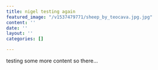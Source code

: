```yaml
---
title: nigel testing again
featured_image: "/v1537479771/sheep_by_teocava.jpg.jpg"
content: ''
date: ''
layout: ''
categories: []

---
```

testing some more content so there...